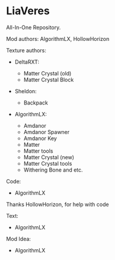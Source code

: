 # LiaVeres
All-In-One Repository.

Mod authors: AlgorithmLX, HollowHorizon

Texture authors:

- DeltaRXT:
  - Matter Crystal (old)
  - Matter Crystal Block

- Sheldon: 
  - Backpack

- AlgorithmLX:
  - Amdanor
  - Amdanor Spawner
  - Amdanor Key
  - Matter
  - Matter tools
  - Matter Crystal (new)
  - Matter Crystal tools 
  - Withering Bone and etc.

Code:
  - AlgorithmLX

Thanks HollowHorizon, for help with code

Text: 
  - AlgorithmLX

Mod Idea: 
  - AlgorithmLX

URLs:

  - [License](https://GitHub.com/0mods/LiaVeres/LICENSE)

  - [CurseForge](https://CurseForge.com/Minecraft/mc-mods/LiaVeres)

  - [Discord](https://discord.gg/e2Abs6XAYW)

© AlgorithmLX 2021-2022 year
